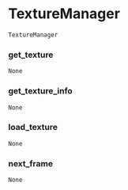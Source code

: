 # TextureManager 
 ```
 TextureManager  
```
### get_texture 
  ```
 None 
```
### get_texture_info 
  ```
 None 
```
### load_texture 
  ```
 None 
```
### next_frame 
  ```
 None 
```
